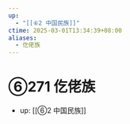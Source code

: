 ```yaml
---
up:
  - "[[⑥2 中国民族]]"
ctime: 2025-03-01T13:34:39+08:00
aliases:
  - 仡佬族
---
```


# ⑥271 仡佬族

- up: [[⑥2 中国民族]]
